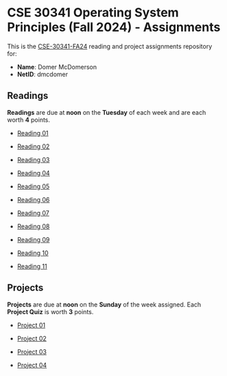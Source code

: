 # CSE 30341 Operating System Principles (Fall 2024) - Assignments

This is the [CSE-30341-FA24] reading and project assignments repository for:

- **Name**:     Domer McDomerson
- **NetID**:    dmcdomer

[CSE-30341-FA24]:   https://www3.nd.edu/~pbui/teaching/cse.30341.fa24/

## Readings

**Readings** are due at **noon** on the **Tuesday** of each week and are each
worth **4** points.

- [Reading 01](https://www3.nd.edu/~pbui/teaching/cse.30341.fa24/reading01.html)

- [Reading 02](https://www3.nd.edu/~pbui/teaching/cse.30341.fa24/reading02.html)

- [Reading 03](https://www3.nd.edu/~pbui/teaching/cse.30341.fa24/reading03.html)

- [Reading 04](https://www3.nd.edu/~pbui/teaching/cse.30341.fa24/reading04.html)

- [Reading 05](https://www3.nd.edu/~pbui/teaching/cse.30341.fa24/reading05.html)

- [Reading 06](https://www3.nd.edu/~pbui/teaching/cse.30341.fa24/reading06.html)

- [Reading 07](https://www3.nd.edu/~pbui/teaching/cse.30341.fa24/reading07.html)

- [Reading 08](https://www3.nd.edu/~pbui/teaching/cse.30341.fa24/reading08.html)

- [Reading 09](https://www3.nd.edu/~pbui/teaching/cse.30341.fa24/reading09.html)

- [Reading 10](https://www3.nd.edu/~pbui/teaching/cse.30341.fa24/reading10.html)

- [Reading 11](https://www3.nd.edu/~pbui/teaching/cse.30341.fa24/reading11.html)

## Projects

**Projects** are due at **noon** on the **Sunday** of the week assigned.
Each **Project Quiz** is worth **3** points.

- [Project 01](https://www3.nd.edu/~pbui/teaching/cse.30341.fa24/project01.html)

- [Project 02](https://www3.nd.edu/~pbui/teaching/cse.30341.fa24/project02.html)

- [Project 03](https://www3.nd.edu/~pbui/teaching/cse.30341.fa24/project03.html)

- [Project 04](https://www3.nd.edu/~pbui/teaching/cse.30341.fa24/project04.html)
